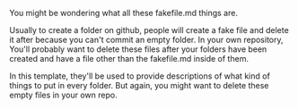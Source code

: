 You might be wondering what all these fakefile.md things are. 

Usually to create a folder on github, people will create a fake file and delete it after because you can't commit an empty folder. In your own repository,
You'll probably want to delete these files after your folders have been created and have a file other than the fakefile.md inside of them. 

In this template, they'll be used to provide descriptions of what kind of things to put in every folder. But again, you might want to delete these empty files in your own repo.  
